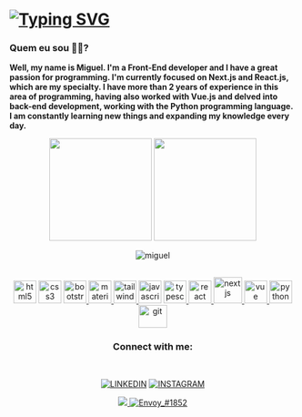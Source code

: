 # [![Typing SVG](https://readme-typing-svg.herokuapp.com/?color=3a86ff&size=35&center=true&vCenter=true&width=1000&lines=What'sup,+your+Welcome+to+my+github+;Dev+Front-End)](https://git.io/typing-svg)

### Quem eu sou 👦🏾?



<p>
  <strong>
    Well, my name is Miguel. I'm a Front-End developer and I have a great passion for programming. I'm currently focused on Next.js and React.js, which are my specialty. I have more than 2 years of experience in this area of ​​programming, having also worked with Vue.js and delved into back-end development, working with the Python programming language. I am constantly learning new things and expanding my knowledge every day.
  </strong>
</p>

<div style="display: inline_block" align="center ">
  <img height="180em" src="https://github-readme-stats.vercel.app/api?username=Miguel-ectil&show_icons=true&theme=tokyonight"/>
  <img left='2px' height="180em" src="https://github-readme-stats.vercel.app/api/top-langs/?username=Miguel-ectil&layout=compact&theme=tokyonight"/>
  <p><img align="center" src="https://github-readme-streak-stats.herokuapp.com/?user=Miguel-ectil&theme=radical" alt="miguel" /></p>
</div>

##

<div align="center">
  <img 
    alt="html5" 
    width="40"
    height='40'
    src="https://icongr.am/devicon/html5-original.svg?size=128&color=2e4de5" />
  <img 
    alt="css3" 
    width="40"
    height='40'
    src="https://icongr.am/devicon/css3-original.svg?size=128&color=2e4de5" />
  
  <a href="https://getbootstrap.com/docs/5.0/getting-started/introduction/"> 
    <img alt="bootstrap" width="40" height='40' src="https://icongr.am/devicon/bootstrap-plain.svg?size=128&color=6938f0" />
  </a>

  <a href="https://mui.com/material-ui/">
    <img alt="materialui" width="40" height='40' src="https://cdn.jsdelivr.net/gh/devicons/devicon/icons/materialui/materialui-original.svg" />
  </a>

  <a href="https://tailwindcss.com/">
    <img alt="tailwindcss" width="40" height='40' src="https://cdn.jsdelivr.net/gh/devicons/devicon/icons/tailwindcss/tailwindcss-plain.svg" />
  </a>

  <a>
    <img alt="javascript" width="40" height="40" src="https://icongr.am/devicon/javascript-original.svg?size=128&color=2e4de5" /> 
  </a>

  <a href="https://www.typescriptlang.org/">
    <img alt="typescript" width="40" height='40' src="https://icongr.am/devicon/typescript-plain.svg?size=128&color=2e4de5" />
  </a>

  <a href="https://react.dev/">
    <img alt="react" width="40" height='40'src="https://icongr.am/devicon/react-original.svg?size=128&color=2e4de5" />
  </a>

  <a href="https://nextjs.org/" target="_blank" rel="noreferrer"> 
    <img src="https://d2nir1j4sou8ez.cloudfront.net/wp-content/uploads/2021/12/nextjs-boilerplate-logo.png" alt="nextjs" width="50" height="46"/>
  </a>
  
  <a href="https://vuejs.org/">
    <img alt="vue" width="40" height='40' src="https://icongr.am/devicon/vuejs-original.svg?size=128&color=2e4de5" />
  </a>
  
  <a href="https://www.python.org/">
    <img alt="python"  width="40" height='40' src="https://icongr.am/devicon/python-original.svg?size=128&color=2e4de5" />
  </a>
  
  <a href="https://git-scm.com/">
    <img alt="git" width="50" height='40' src="https://icongr.am/devicon/git-original.svg?size=126&color=e44d26" />
  </a>
  <!-- <img 
    alt="visualstudio" 
    width="50"
    height='40'
    src="https://icongr.am/devicon/visualstudio-plain.svg?size=126&color=00adef" />
  <img 
    alt="ubuntu" 
    width="50"
    height='40'
    src="https://icongr.am/devicon/ubuntu-plain.svg?size=126&color=e44d26" /> -->

###
<h3>Connect with me:</h3>

&nbsp; &nbsp; &nbsp;
<!--   <a href="https://www.linkedin.com/in/miguel-ectil-a54063267/">
    <img src="https://img.shields.io/badge/LinkedIn-0077B5?style=for-the-badge&logo=linkedin&logoColor=white" />
  </a> -->
  [![LINKEDIN](https://img.shields.io/badge/Linkedin-black?style=for-the-badge&logo=linkedin)](https://www.linkedin.com/in/miguel-ectil-a54063267)
  [![INSTAGRAM](https://img.shields.io/badge/Instagram-black?style=for-the-badge&logo=instagram)](https://www.instagram.com/ectil_miguel)

  <a href="mailto:ectilmiguelmiguelectil@gmail.com">
    <img src="https://img.shields.io/badge/Gmail-D14836?style=for-the-badge&logo=gmail&logoColor=white" />
  </a>
  <!-- <a href = "https://github.com/Miguel-ectil">
    <img src="https://img.shields.io/badge/GitHub-100000?style=for-the-badge&logo=github&logoColor=white" target="_blank" />
  </a> -->
  <a href="https://discordapp.com/users/850006673815765083/850006673815765085"> 
    <img src="https://img.shields.io/badge/Discord-7289DA?style=for-the-badge&logo=discord&logoColor=white" alt="Envoy_#1852" />
  </a>
</div>

